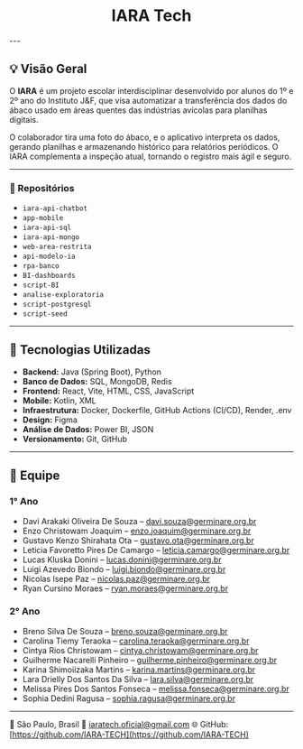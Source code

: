 <h1 align="center">IARA Tech</h1>
---

## 💡 Visão Geral

O **IARA** é um projeto escolar interdisciplinar desenvolvido por alunos do 1º e 2º ano do Instituto J&F, que visa automatizar a transferência dos dados do ábaco usado em áreas quentes das indústrias avícolas para planilhas digitais.

O colaborador tira uma foto do ábaco, e o aplicativo interpreta os dados, gerando planilhas e armazenando histórico para relatórios periódicos. O IARA complementa a inspeção atual, tornando o registro mais ágil e seguro.

---
### 🚀 Repositórios

* `iara-api-chatbot`
* `app-mobile`
* `iara-api-sql`
* `iara-api-mongo`
* `web-area-restrita`
* `api-modelo-ia`
* `rpa-banco`
* `BI-dashboards`
* `script-BI`
* `analise-exploratoria`
* `script-postgresql`
* `script-seed`

---

## 🧩 Tecnologias Utilizadas

* **Backend:** Java (Spring Boot), Python
* **Banco de Dados:** SQL, MongoDB, Redis
* **Frontend:** React, Vite, HTML, CSS, JavaScript
* **Mobile:** Kotlin, XML
* **Infraestrutura:** Docker, Dockerfile, GitHub Actions (CI/CD), Render, .env
* **Design:** Figma
* **Análise de Dados:** Power BI, JSON
* **Versionamento:** Git, GitHub

---

## 👥 Equipe

### 1° Ano

* Davi Arakaki Oliveira De Souza – [davi.souza@germinare.org.br](mailto:davi.souza@germinare.org.br)
* Enzo Christowam Joaquim – [enzo.joaquim@germinare.org.br](mailto:enzo.joaquim@germinare.org.br)
* Gustavo Kenzo Shirahata Ota – [gustavo.ota@germinare.org.br](mailto:gustavo.ota@germinare.org.br)
* Leticia Favoretto Pires De Camargo – [leticia.camargo@germinare.org.br](mailto:leticia.camargo@germinare.org.br)
* Lucas Kluska Donini – [lucas.donini@germinare.org.br](mailto:lucas.donini@germinare.org.br)
* Luigi Azevedo Biondo – [luigi.biondo@germinare.org.br](mailto:luigi.biondo@germinare.org.br)
* Nicolas Isepe Paz – [nicolas.paz@germinare.org.br](mailto:nicolas.paz@germinare.org.br)
* Ryan Cursino Moraes – [ryan.moraes@germinare.org.br](mailto:ryan.moraes@germinare.org.br)

### 2° Ano

* Breno Silva De Souza – [breno.souza@germinare.org.br](mailto:breno.souza@germinare.org.br)
* Carolina Tiemy Teraoka – [carolina.teraoka@germinare.org.br](mailto:carolina.teraoka@germinare.org.br)
* Cintya Rios Christowam – [cintya.christowam@germinare.org.br](mailto:cintya.christowam@germinare.org.br)
* Guilherme Nacarelli Pinheiro – [guilherme.pinheiro@germinare.org.br](mailto:guilherme.pinheiro@germinare.org.br)
* Karina Shimoiizaka Martins – [karina.martins@germinare.org.br](mailto:karina.martins@germinare.org.br)
* Lara Drielly Dos Santos Da Silva – [lara.silva@germinare.org.br](mailto:lara.silva@germinare.org.br)
* Melissa Pires Dos Santos Fonseca – [melissa.fonseca@germinare.org.br](mailto:melissa.fonseca@germinare.org.br)
* Sophia Dedini Ragusa – [sophia.ragusa@germinare.org.br](mailto:sophia.ragusa@germinare.org.br)

---

📍 São Paulo, Brasil
📧 [iaratech.oficial@gmail.com](mailto:iaratech.oficial@gmail.com)
🌐 GitHub: [https://github.com/IARA-TECH](https://github.com/IARA-TECH)
